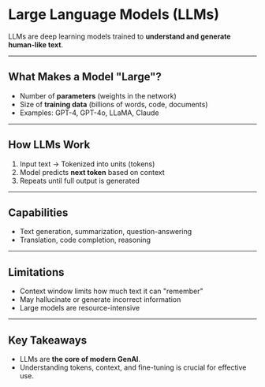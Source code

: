 # Large Language Models (LLMs)

LLMs are deep learning models trained to **understand and generate human-like text**.

---

## What Makes a Model "Large"?

- Number of **parameters** (weights in the network)  
- Size of **training data** (billions of words, code, documents)  
- Examples: GPT-4, GPT-4o, LLaMA, Claude  

---

## How LLMs Work

1. Input text → Tokenized into units (tokens)  
2. Model predicts **next token** based on context  
3. Repeats until full output is generated  

---

## Capabilities

- Text generation, summarization, question-answering  
- Translation, code completion, reasoning  

---

## Limitations

- Context window limits how much text it can "remember"  
- May hallucinate or generate incorrect information  
- Large models are resource-intensive  

---

## Key Takeaways

- LLMs are **the core of modern GenAI**.  
- Understanding tokens, context, and fine-tuning is crucial for effective use.
